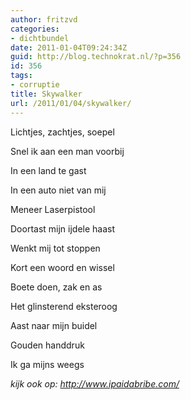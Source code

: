 ```yaml
---
author: fritzvd
categories:
- dichtbundel
date: 2011-01-04T09:24:34Z
guid: http://blog.technokrat.nl/?p=356
id: 356
tags:
- corruptie
title: Skywalker
url: /2011/01/04/skywalker/
---
```


Lichtjes, zachtjes, soepel
  
Snel ik aan een man voorbij
  
In een land te gast
  
In een auto niet van mij

Meneer Laserpistool
  
Doortast mijn ijdele haast
  
Wenkt mij tot stoppen

Kort een woord en wissel
  
Boete doen, zak en as
  
Het glinsterend eksteroog
  
Aast naar mijn buidel

Gouden handdruk
  
Ik ga mijns weegs

_kijk ook op: <http://www.ipaidabribe.com/>_
